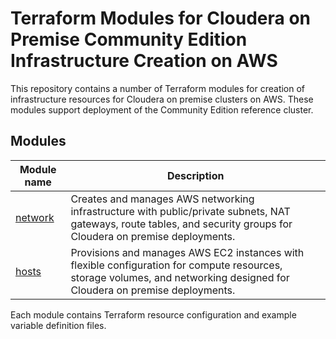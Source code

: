 # Terraform Modules for Cloudera on Premise Community Edition Infrastructure Creation on AWS

This repository contains a number of Terraform modules for creation of infrastructure resources for Cloudera on premise clusters on AWS. These modules support deployment of the Community Edition reference cluster.

## Modules

| Module name | Description |
| ----------- | ----------- |
| [network](modules/network/README.md) | Creates and manages AWS networking infrastructure with public/private subnets, NAT gateways, route tables, and security groups for Cloudera on premise deployments. |
| [hosts](modules/hosts/README.md) | Provisions and manages AWS EC2 instances with flexible configuration for compute resources, storage volumes, and networking designed for Cloudera on premise deployments. |

Each module contains Terraform resource configuration and example variable definition files.
